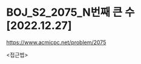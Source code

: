 # BOJ_S2_2075_N번째 큰 수 [2022.12.27]
https://www.acmicpc.net/problem/2075

<접근법>
```



```


```python



```


```java


```
